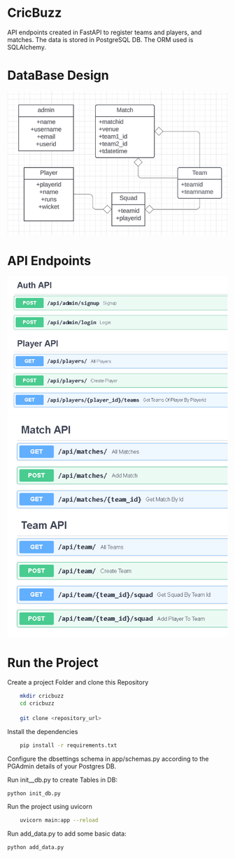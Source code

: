 
# CricBuzz

API endpoints created in FastAPI to register teams and players, and matches. The data is stored in PostgreSQL DB. The ORM used is SQLAlchemy. 

# DataBase Design

![alt text](image.png)

# API Endpoints

![alt text](image-1.png)
![alt text](image-2.png)


# Run the Project 

Create a project Folder and clone this Repository

```bash
    mkdir cricbuzz
    cd cricbuzz

    git clone <repository_url>
```
Install the dependencies

```bash
    pip install -r requirements.txt
```

Configure the dbsettings schema in app/schemas.py according
to the PGAdmin details of your Postgres DB. 

Run init__db.py to create Tables in DB:

```bash
python init_db.py
```

Run the project using uvicorn

```bash
    uvicorn main:app --reload
```


Run add_data.py to add some basic data:

```bash
python add_data.py
```
    